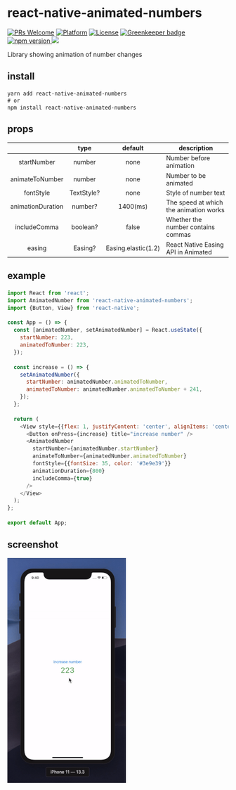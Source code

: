  # react-native-animated-numbers

 [![PRs Welcome](https://img.shields.io/badge/PRs-Welcome-brightgreen.svg)](https://github.com/heyman333/react-native-animated-numbers/pulls)
[![Platform](https://img.shields.io/badge/platform-react--native-lightgrey.svg)](http://facebook.github.io/react-native/)
[![License](https://img.shields.io/badge/license-MIT-blue.svg)](https://github.com/heyman333/react-native-animated-numbers/blob/master/LICENSE) [![Greenkeeper badge](https://badges.greenkeeper.io/heyman333/react-native-animated-numbers.svg)](https://greenkeeper.io/)
<a href="https://www.npmjs.com/package/react-native-animated-numbers">
<img alt="npm version" src="http://img.shields.io/npm/v/react-native-animated-numbers.svg?style=flat-square">
</a>
<a href="https://www.npmjs.com/package/react-native-animated-numbers">
<img src="http://img.shields.io/npm/dm/react-native-animated-numbers.svg?style=flat-square">
</a>

 Library showing animation of number changes

 ## install 
 ```shell
 yarn add react-native-animated-numbers
 # or 
 npm install react-native-animated-numbers
 ```

 ## props 
|                   |    type    |  default | description                            |
|:-----------------:|:----------:|:--------:|----------------------------------------|
|    startNumber    |   number   |   none   | Number before animation                |
|  animateToNumber  |   number   |   none   | Number to be animated                  |
|     fontStyle     | TextStyle? |   none   | Style of number text                   |
| animationDuration |   number?  | 1400(ms) | The speed at which the animation works |
|    includeComma   |  boolean?  |   false  | Whether the number contains commas     |
|       easing      |   Easing?  |   Easing.elastic(1.2)   | React Native Easing API in Animated    |

## example

```js
import React from 'react';
import AnimatedNumber from 'react-native-animated-numbers';
import {Button, View} from 'react-native';

const App = () => {
  const [animatedNumber, setAnimatedNumber] = React.useState({
    startNumber: 223,
    animatedToNumber: 223,
  });

  const increase = () => {
    setAnimatedNumber({
      startNumber: animatedNumber.animatedToNumber,
      animatedToNumber: animatedNumber.animatedToNumber + 241,
    });
  };

  return (
    <View style={{flex: 1, justifyContent: 'center', alignItems: 'center'}}>
      <Button onPress={increase} title="increase number" />
      <AnimatedNumber
        startNumber={animatedNumber.startNumber}
        animateToNumber={animatedNumber.animatedToNumber}
        fontStyle={{fontSize: 35, color: '#3e9e39'}}
        animationDuration={800}
        includeComma={true}
      />
    </View>
  );
};

export default App;

```

 ## screenshot

 <img src="images/new.gif" />
